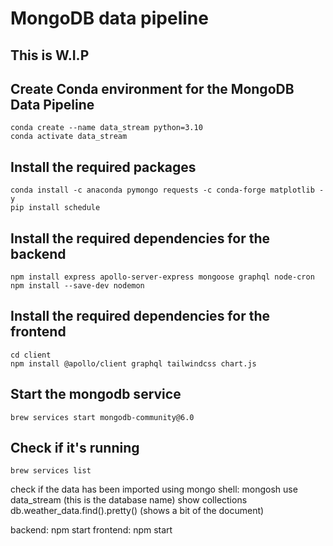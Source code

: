 # MongoDB data pipeline

## This is W.I.P

## Create Conda environment for the MongoDB Data Pipeline

```
conda create --name data_stream python=3.10
conda activate data_stream
```

## Install the required packages

``` 
conda install -c anaconda pymongo requests -c conda-forge matplotlib -y
pip install schedule
```

## Install the required dependencies for the backend
```
npm install express apollo-server-express mongoose graphql node-cron
npm install --save-dev nodemon
```

## Install the required dependencies for the frontend

```
cd client
npm install @apollo/client graphql tailwindcss chart.js
```

## Start the mongodb service

```
brew services start mongodb-community@6.0
```

## Check if it's running

```
brew services list 
```

check if the data has been imported using mongo shell:
    mongosh
    use data_stream (this is the database name)
    show collections
    db.weather_data.find().pretty() (shows a bit of the document)

backend: npm start
frontend: npm start